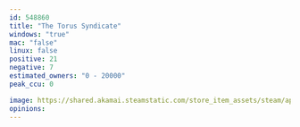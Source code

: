 ```yaml
---
id: 548860
title: "The Torus Syndicate"
windows: "true"
mac: "false"
linux: false
positive: 21
negative: 7
estimated_owners: "0 - 20000"
peak_ccu: 0

image: https://shared.akamai.steamstatic.com/store_item_assets/steam/apps/548860/header.jpg?t=1630953021
opinions:
---
```

